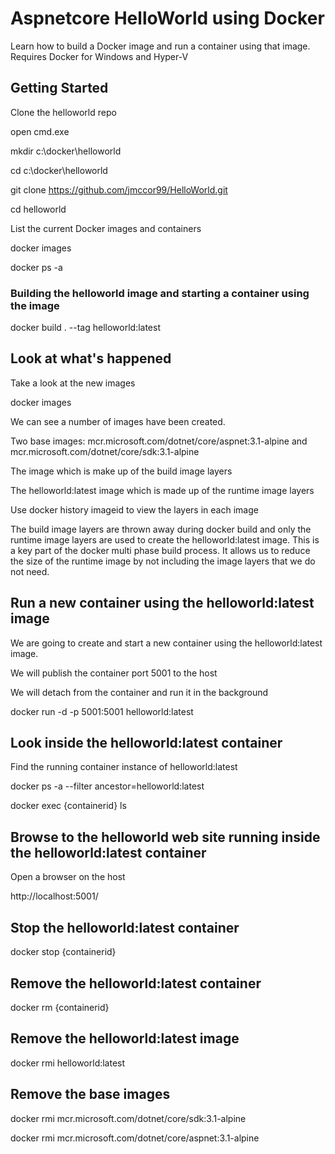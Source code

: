# Aspnetcore HelloWorld using Docker

Learn how to build a Docker image and run a container using that image. Requires Docker for Windows and Hyper-V

## Getting Started

Clone the helloworld repo

open cmd.exe 

mkdir c:\docker\helloworld

cd c:\docker\helloworld

git clone https://github.com/jmccor99/HelloWorld.git

cd helloworld

List the current Docker images and containers

docker images

docker ps -a

### Building the helloworld image and starting a container using the image

docker build . --tag helloworld:latest

## Look at what's happened

Take a look at the new images

docker images

We can see a number of images have been created. 

Two base images: mcr.microsoft.com/dotnet/core/aspnet:3.1-alpine and mcr.microsoft.com/dotnet/core/sdk:3.1-alpine

The <none> image which is make up of the build image layers

The helloworld:latest image which is made up of the runtime image layers

Use docker history imageid to view the layers in each image

The build image layers are thrown away during docker build and only the runtime image layers are used to create the helloworld:latest image. This is a key part of the docker multi phase build process. It allows us to reduce the size of the runtime image by not including the image layers that we do not need.

## Run a new container using the helloworld:latest image

We are going to create and start a new container using the helloworld:latest image. 

We will publish the container port 5001 to the host

We will detach from the container and run it in the background

docker run -d -p 5001:5001 helloworld:latest

## Look inside the helloworld:latest container

Find the running container instance of helloworld:latest

docker ps -a --filter ancestor=helloworld:latest

docker exec {containerid} ls

## Browse to the helloworld web site running inside the helloworld:latest container

Open a browser on the host

http://localhost:5001/

## Stop the helloworld:latest container

docker stop {containerid}

## Remove the helloworld:latest container

docker rm {containerid}

## Remove the helloworld:latest image

docker rmi helloworld:latest

## Remove the base images

docker rmi mcr.microsoft.com/dotnet/core/sdk:3.1-alpine

docker rmi mcr.microsoft.com/dotnet/core/aspnet:3.1-alpine